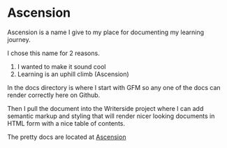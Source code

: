 # Ascension

Ascension is a name I give to my place for documenting my learning journey.

I chose this name for 2 reasons.
1. I wanted to make it sound cool
2. Learning is an uphill climb (Ascension)

In the docs directory is where I start with GFM so any one of the docs can render correctly here on Github.

Then I pull the document into the Writerside project where I can add semantic markup and styling that will render
nicer looking documents in HTML form with a nice table of contents. 

The pretty docs are located at [Ascension](https://isimmons.github.io/ascension/home.html)
